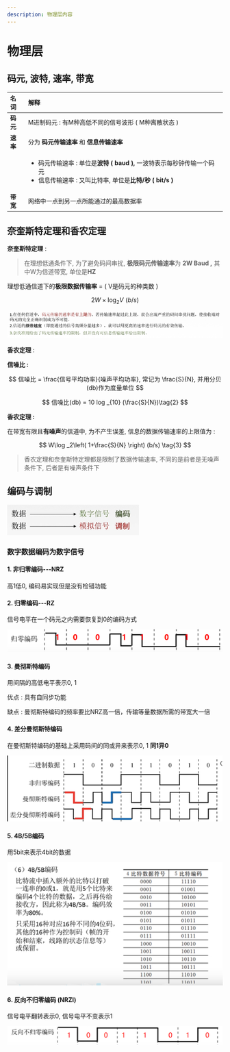 ```yaml
---
description: 物理层内容
---
```


# 物理层

## 码元, 波特, 速率, 带宽

<table>
  <thead>
    <tr>
      <th style="text-align:left">&#x540D;&#x8BCD;</th>
      <th style="text-align:left">&#x89E3;&#x91CA;</th>
    </tr>
  </thead>
  <tbody>
    <tr>
      <td style="text-align:left"><b>&#x7801;&#x5143;</b>
      </td>
      <td style="text-align:left">M&#x8FDB;&#x5236;&#x7801;&#x5143; : &#x6709;M&#x79CD;&#x9AD8;&#x4F4E;&#x4E0D;&#x540C;&#x7684;&#x4FE1;&#x53F7;&#x6CE2;&#x5F62;
        ( M&#x79CD;&#x79BB;&#x6563;&#x72B6;&#x6001; )</td>
    </tr>
    <tr>
      <td style="text-align:left"><b>&#x901F;&#x7387;</b>
      </td>
      <td style="text-align:left">&#x5206;&#x4E3A; <b>&#x7801;&#x5143;&#x4F20;&#x8F93;&#x901F;&#x7387;</b> &#x548C; <b>&#x4FE1;&#x606F;&#x4F20;&#x8F93;&#x901F;&#x7387;</b> 
      </td>
    </tr>
    <tr>
      <td style="text-align:left"></td>
      <td style="text-align:left">
        <ul>
          <li>&#x7801;&#x5143;&#x4F20;&#x8F93;&#x901F;&#x7387; : &#x5355;&#x4F4D;&#x662F;<b>&#x6CE2;&#x7279; ( baud ), </b>&#x4E00;&#x6CE2;&#x7279;&#x8868;&#x793A;&#x6BCF;&#x79D2;&#x949F;&#x4F20;&#x8F93;&#x4E00;&#x4E2A;&#x7801;&#x5143;</li>
          <li>&#x4FE1;&#x606F;&#x4F20;&#x8F93;&#x901F;&#x7387; : &#x53C8;&#x53EB;&#x6BD4;&#x7279;&#x7387;,
            &#x5355;&#x4F4D;&#x662F;<b>&#x6BD4;&#x7279;/&#x79D2; ( bit/s )</b>
          </li>
        </ul>
      </td>
    </tr>
    <tr>
      <td style="text-align:left"><b>&#x5E26;&#x5BBD;</b>
      </td>
      <td style="text-align:left">&#x7F51;&#x7EDC;&#x4E2D;&#x4E00;&#x70B9;&#x5230;&#x53E6;&#x4E00;&#x70B9;&#x6240;&#x80FD;&#x901A;&#x8FC7;&#x7684;&#x6700;&#x9AD8;&#x6570;&#x636E;&#x7387;</td>
    </tr>
  </tbody>
</table>

## 奈奎斯特定理和香农定理

**奈奎斯特定理** : 

> 在理想低通条件下, 为了避免码间串扰, **极限码元传输速率**为 **2W Baud ,** 其中W为信道带宽, 单位是**HZ**

理想低通信道下的**极限数据传输率**  = \( V是码元的种类数 \)

$$
2W\times \log _2V\,\,\left( b/s \right)  \tag{1}
$$

![&#x4ECE;&#x5948;&#x594E;&#x65AF;&#x7279;&#x5B9A;&#x7406;&#x4E2D;&#x53EF;&#x4EE5;&#x5F97;&#x51FA;&#x7684;&#x7ED3;&#x8BBA;](.gitbook/assets/image.png)

**香农定理** : 

**信噪比 :**  

$$
信噪比 = \frac{信号平均功率}{噪声平均功率}, 常记为 \frac{S}{N}, 并用分贝(db)作为度量单位
$$

$$
信噪比(db) = 10 log _{10} (\frac{S}{N})\tag{2}
$$

**香农定理 :** 

 在带宽有限且**有噪声**的信道中, 为不产生误差, 信息的数据传输速率的上限值为 : 

$$
W\log _2\left( 1+\frac{S}{N} \right)  (b/s) \tag{3}
$$

> 香农定理和奈奎斯特定理都是限制了数据传输速率, 不同的是前者是无噪声条件下, 后者是有噪声条件下

## 编码与调制

![&#x7F16;&#x7801;&#x4E0E;&#x8C03;&#x5236;](.gitbook/assets/image%20%281%29.png)

### 数字数据编码为数字信号

####  1. 非归零编码---NRZ

 高1低0, 编码易实现但是没有检错功能

####  2. 归零编码---RZ

 信号电平在一个码元之内需要恢复到0的编码方式

![&#x5F52;&#x96F6;&#x7F16;&#x7801;](.gitbook/assets/image%20%284%29.png)

####  3. 曼彻斯特编码

 用间隔的高低电平表示0, 1

 优点 : 具有自同步功能

 缺点 : 曼彻斯特编码的频率要比NRZ高一倍，传输等量数据所需的带宽大一倍

####  4. 差分曼彻斯特编码

 在曼彻斯特编码的基础上采用码间的同或异来表示0, 1 **同1异0**

![NRZ, &#x66FC;&#x5F7B;&#x65AF;&#x7279;, &#x5DEE;&#x5206;&#x66FC;&#x5F7B;&#x65AF;&#x7279;&#x7F16;&#x7801;](.gitbook/assets/image%20%282%29.png)

####  **5. 4B/5B编码**

 用5bit来表示4bit的数据

![4B/5B&#x7F16;&#x7801;](.gitbook/assets/image%20%283%29.png)

####  6. 反向不归零编码 \(NRZI\)

 信号电平翻转表示0, 信号电平不变表示1

![&#x53CD;&#x5411;&#x4E0D;&#x5F52;&#x96F6;&#x7F16;&#x7801;](.gitbook/assets/image%20%285%29.png)



